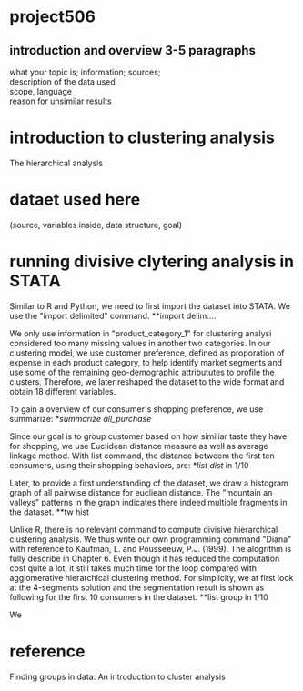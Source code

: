 # project506
 ## introduction and overview  3-5 paragraphs
 what your topic is; information; sources; <br />
 description of the data used <br />
 scope, language <br />
 reason for unsimilar results <br />
 
# introduction to clustering analysis
The hierarchical analysis 

# dataet used here 
(source, variables inside, data structure, goal)

# running divisive clytering analysis in STATA
Similar to R and Python, we need to first import the dataset into STATA. We use the "import delimited" command.
**import delim....

We only use information in "product_category_1" for clustering analysi considered too many missing values 
in another two categories. In our clustering model, we use customer preference, defined as proporation of expense in 
each product category, to help identify market segments and use some of the remaining geo-demographic attribututes to profile the clusters. Therefore, we later reshaped the dataset to the wide format and obtain 18 different variables. 

To gain a overview of our consumer's shopping preference, we use summarize:
**summarize all_purchase* 

Since our goal is to group customer based on how similiar taste they have for shopping, we use Euclidean distance measure as 
well as average linkage method. With list command, the distance betweem the first ten consumers, using their shopping behaviors, are:
**list dist* in 1/10

Later, to provide a first understanding of the dataset, we draw a histogram graph of all pairwise distance for 
eucliean distance. The "mountain an valleys" patterns in the graph indicates there indeed multiple fragments in the dataset.
**tw hist

Unlike R, there is no relevant command to compute divisive hierarchical clustering analysis. We thus write our own programming
command "Diana" with reference to Kaufman, L. and Pousseeuw, P.J. (1999). The alogrithm is fully describe in Chapter 6. Even
though it has reduced the computation cost quite a lot, it still takes much time for the loop compared with agglomerative hierarchical clustering method. For simplicity, we at first look at the 4-segments solution and the segmentation result is shown as following
for the first 10 consumers in the dataset.
**list group in 1/10

We 


# reference 
Finding groups in data: An introduction to cluster analysis
